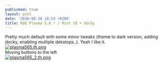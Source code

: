 ```yaml
---
published: true
layout: post
date: '2016-08-26 18:53 +0200'
title: KDE Plasma 5.6.* / Mint 18 + docky
---
```

Pretty much default with some minor tweaks (theme to dark version, adding docky, enabling multiple dekstops..). Yeah I like it.  
[![plasma565.th.png](https://images.weserv.nl/?url=//cdn.scrot.moe/images/2016/08/26/plasma565.th.png)](https://images.weserv.nl/?url=//cdn.scrot.moe/images/2016/08/26/plasma565.png)  
Moving buttons to the left  
[![plasma565_2.th.png](https://images.weserv.nl/?url=//cdn.scrot.moe/images/2016/08/26/plasma565_2.th.png)](https://images.weserv.nl/?url=//cdn.scrot.moe/images/2016/08/26/plasma565_2.png)
